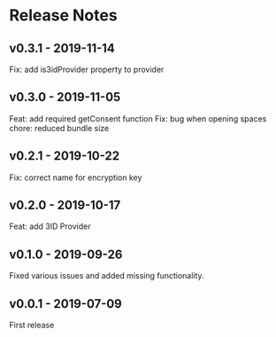 # Release Notes

## v0.3.1 - 2019-11-14
Fix: add is3idProvider property to provider

## v0.3.0 - 2019-11-05
Feat: add required getConsent function
Fix: bug when opening spaces
chore: reduced bundle size

## v0.2.1 - 2019-10-22
Fix: correct name for encryption key

## v0.2.0 - 2019-10-17
Feat: add 3ID Provider

## v0.1.0 - 2019-09-26
Fixed various issues and added missing functionality.

## v0.0.1 - 2019-07-09
First release
